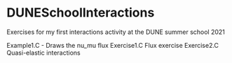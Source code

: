 # DUNESchoolInteractions
Exercises for my first interactions activity at the DUNE summer school 2021

Example1.C - Draws the nu_mu flux
Exercise1.C Flux exercise
Exercise2.C Quasi-elastic interactions
